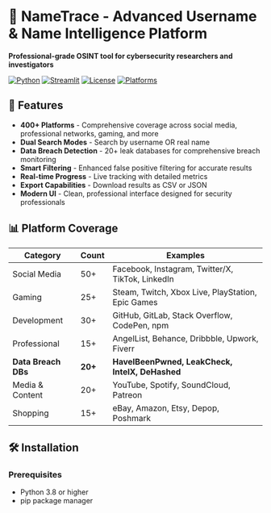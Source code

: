 # 🎯 NameTrace - Advanced Username & Name Intelligence Platform

**Professional-grade OSINT tool for cybersecurity researchers and investigators**

[![Python](https://img.shields.io/badge/Python-3.8+-blue.svg)](https://python.org)
[![Streamlit](https://img.shields.io/badge/Streamlit-1.28+-red.svg)](https://streamlit.io)
[![License](https://img.shields.io/badge/License-MIT-green.svg)](LICENSE)
[![Platforms](https://img.shields.io/badge/Platforms-400+-purple.svg)](#platforms)

## 🚀 Features

- **400+ Platforms** - Comprehensive coverage across social media, professional networks, gaming, and more
- **Dual Search Modes** - Search by username OR real name
- **Data Breach Detection** - 20+ leak databases for comprehensive breach monitoring
- **Smart Filtering** - Enhanced false positive filtering for accurate results
- **Real-time Progress** - Live tracking with detailed metrics
- **Export Capabilities** - Download results as CSV or JSON
- **Modern UI** - Clean, professional interface designed for security professionals

## 📊 Platform Coverage

| Category | Count | Examples |
|----------|-------|----------|
| Social Media | 50+ | Facebook, Instagram, Twitter/X, TikTok, LinkedIn |
| Gaming | 25+ | Steam, Twitch, Xbox Live, PlayStation, Epic Games |
| Development | 30+ | GitHub, GitLab, Stack Overflow, CodePen, npm |
| Professional | 15+ | AngelList, Behance, Dribbble, Upwork, Fiverr |
| **Data Breach DBs** | **20+** | **HaveIBeenPwned, LeakCheck, IntelX, DeHashed** |
| Media & Content | 20+ | YouTube, Spotify, SoundCloud, Patreon |
| Shopping | 15+ | eBay, Amazon, Etsy, Depop, Poshmark |

## 🛠️ Installation

### Prerequisites
- Python 3.8 or higher
- pip package manager

